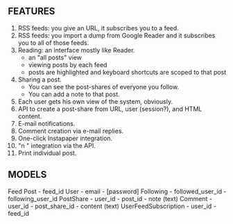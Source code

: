 ## FEATURES

1. RSS feeds: you give an URL, it subscribes you to a feed.
2. RSS feeds: you import a dump from Google Reader and it subscribes you to all of those feeds.
3. Reading: an interface mostly like Reader.
	- an "all posts" view
	- viewing posts by each feed
	- posts are highlighted and keyboard shortcuts are scoped to that post
4. Sharing a post.
	- You can see the post-shares of everyone you follow.
	- You can add a note to that post.
5. Each user gets his own view of the system, obviously.
6. API to create a post-share from URL, user (session?), and HTML content.
7. E-mail notifications.
8. Comment creation via e-mail replies.
9. One-click Instapaper integration.
10. "n <note>" integration via the API.
11. Print individual post.

## MODELS

Feed
Post
	- feed_id
User
	- email
	- [password]
Following
	- followed_user_id
	- following_user_id
PostShare
	- user_id
	- post_id
	- note (text)
Comment
	- user_id
	- post_share_id
	- content (text)
UserFeedSubscription
	- user_id
	- feed_id